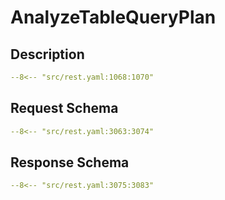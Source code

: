# AnalyzeTableQueryPlan

## Description

```yaml
--8<-- "src/rest.yaml:1068:1070"
```

## Request Schema

```yaml
--8<-- "src/rest.yaml:3063:3074"
```
## Response Schema

```yaml
--8<-- "src/rest.yaml:3075:3083"
```